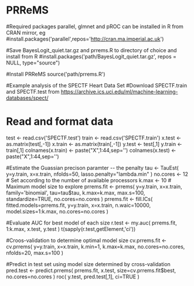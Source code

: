 # PRReMS
#Required packages parallel, glmnet and pROC can be installed in R from CRAN mirror, eg
#install.packages('parallel',repos='http://cran.ma.imperial.ac.uk')

#Save BayesLogit_quiet.tar.gz and prrems.R to directory of choice and install from R
#install.packages('path/BayesLogit_quiet.tar.gz', repos = NULL, type="source")

#Install PRReMS
source('path/prrems.R')

#Example analysis of the SPECTF Heart Data Set
#Download SPECTF.train and SPECTF.test from https://archive.ics.uci.edu/ml/machine-learning-databases/spect/

# Read and format data
test <- read.csv('SPECTF.test')
train <- read.csv('SPECTF.train')
x.test <- as.matrix(test[,-1])
x.train <- as.matrix(train[,-1])
y.test <- test[,1]
y.train <- train[,1]
colnames(x.train) <- paste("X",1:44,sep='')
colnames(x.test) <- paste("X",1:44,sep='')


#Estimate the Guassian precison paramter -- the penalty
tau <-  TauEst(  y=y.train, x=x.train, nfolds=50, lasso.penalty="lambda.min" )
no.cores <- 12 # Set according to the number of available processors
k.max <- 10 # Maximum model size to explore
prrems.fit <- prrems( y=y.train, x=x.train, family='binomial', tau=tau$tau, k.max=k.max, max.s=100, standardize=TRUE, no.cores=no.cores )
prrems.fit <- fill.ICs( fitted.models=prrems.fit, y=y.train, x=x.train, n.waic=10000, model.sizes=1:k.max, no.cores=no.cores )

#Evaluate AUC for best model of each size
r.test <- my.auc( prrems.fit, 1:k.max, x.test, y.test )
t(sapply(r.test,getElement,'ci'))

#Croos-validation to determine optimal model size
cv.prrems.fit <- cv.prrems( y=y.train, x=x.train, k.min=1, k.max=k.max, no.cores=no.cores, nfolds=20, max.s=100 )

#Predict in test set using model size determined by cross-validation
pred.test <- predict.prrems( prrems.fit, x.test, size=cv.prrems.fit$best, no.cores=no.cores )
roc( y.test, pred.test[,1], ci=TRUE )
